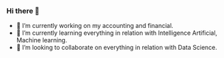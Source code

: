 ### Hi there 👋

<!--
**Yesner/Yesner** is a ✨ _special_ ✨ repository because its `README.md` (this file) appears on your GitHub profile. -->

- 🔭 I’m currently working on my accounting and financial.
- 🌱 I’m currently learning everything in relation with Intelligence Artificial, Machine learning.
- 👯 I’m looking to collaborate on everything in relation with Data Science.

